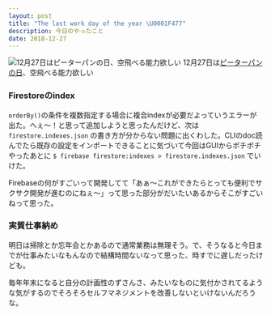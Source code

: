 ```yaml
---
layout: post
title: "The last work day of the year \U0001F477"
description: 今日のやったこと
date: 2018-12-27
---
```


![12月27日は[ピーターパンの日](http://www.nnh.to/12/27.html)、空飛べる能力欲しい](https://cdn-images-1.medium.com/max/800/1*99DfisD2UCIq9n1Ywi4RJg.png)
12月27日は[ピーターパンの日](http://www.nnh.to/12/27.html)、空飛べる能力欲しい

### Firestoreのindex

`orderBy()`の条件を複数指定する場合に複合indexが必要だよっていうエラーが出た。へぇ〜！と思って追加しようと思ったんだけど、次は `firestore.indexes.json` の書き方が分からない問題に出くわした。CLIのdoc読んでたら既存の設定をインポートできることに気づいて今回はGUIからポチポチやったあとに `$ firebase firestore:indexes > firestore.indexes.json` でいけた。

Firebaseの何がすごいって開発してて「あぁ〜これができたらとっても便利でサクサク開発が進むのにねぇ〜」って思った部分がだいたいあるからそこがすごいねって思った。

### 実質仕事納め

明日は掃除とか忘年会とかあるので通常業務は無理そう。で、そうなると今日までが仕事みたいなもんなので結構時間ないなって思った、時すでに遅しだったけども。

毎年年末になると自分の計画性のずさんさ、みたいなものに気付かされてるような気がするのでそろそろセルフマネジメントを改善しないといけないんだろうな。

